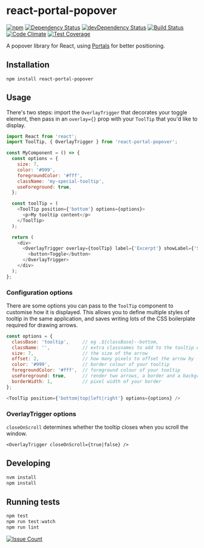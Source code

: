 # react-portal-popover
[![npm](https://img.shields.io/npm/v/react-portal-popover.svg)](https://www.npmjs.com/package/react-portal-popover) [![Dependency Status](https://david-dm.org/springload/react-portal-popover.svg)](https://david-dm.org/springload/react-portal-popover) [![devDependency Status](https://david-dm.org/springload/react-portal-popover/dev-status.svg)](https://david-dm.org/springload/react-portal-popover#info=devDependencies) [![Build Status](https://travis-ci.org/springload/react-portal-popover.svg?branch=master)](https://travis-ci.org/springload/react-portal-popover) [![Code Climate](https://codeclimate.com/github/springload/react-portal-popover/badges/gpa.svg)](https://codeclimate.com/github/springload/react-portal-popover) [![Test Coverage](https://codeclimate.com/github/springload/react-portal-popover/badges/coverage.svg)](https://codeclimate.com/github/springload/react-portal-popover/coverage)

A popover library for React, using [Portals](https://github.com/tajo/react-portal) for better positioning.

## Installation

```
npm install react-portal-popover
```

## Usage

There's two steps: import the `OverlayTrigger` that decorates your toggle element,
then pass in an `overlay={}` prop with your `ToolTip` that you'd like to display.

```js
import React from 'react';
import ToolTip, { OverlayTrigger } from 'react-portal-popover';

const MyComponent = () => {
  const options = {
    size: 7,
    color: '#999',
    foregroundColor: '#fff',
    className: 'my-special-tooltip',
    useForeground: true,
  };

  const toolTip = (
    <ToolTip position={'bottom'} options={options}>
      <p>My tooltip content</p>
    </ToolTip>
  );

  return (
    <div>
      <OverlayTrigger overlay={toolTip} label={'Excerpt'} showLabel={'Show'} hideLabel={'Hide'}>
        <button>Toggle</button>
      </OverlayTrigger>
    </div>
  );
};
```

### Configuration options

There are some options you can pass to the `ToolTip` component to customise how
it is displayed. This allows you to define multiple styles of tooltip in the same
application, and saves writing lots of the CSS boilerplate required for drawing arrows.

```js
const options = {
  classBase: 'tooltip',     // eg .${classBase}--bottom,
  className: '',            // extra classnames to add to the tooltip element
  size: 7,                  // the size of the arrow
  offset: 2,                // how many pixels to offset the arrow by
  color: '#999',            // border colour of your tooltip
  foregroundColor: '#fff',  // foreground colour of your tooltip
  useForeground: true,      // render two arrows, a border and a background.
  borderWidth: 1,           // pixel width of your border
};

<ToolTip position={'bottom|top|left|right'} options={options} />
```


### OverlayTrigger options

`closeOnScroll` determines whether the tooltip closes when you scroll the window.

```
<OverlayTrigger closeOnScroll={true|false} />
```

## Developing

```sh
nvm install
npm install
```

## Running tests

```js
npm test
npm run test:watch
npm run lint
```

[![Issue Count](https://codeclimate.com/github/springload/react-portal-popover/badges/issue_count.svg)](https://codeclimate.com/github/springload/react-portal-popover)
